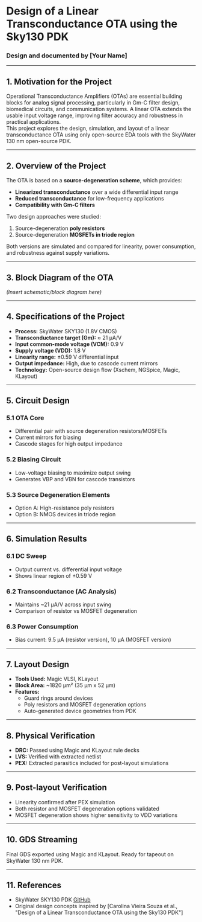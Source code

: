 # Design of a Linear Transconductance OTA using the Sky130 PDK

### Design and documented by [Your Name]

---

## 1. Motivation for the Project

Operational Transconductance Amplifiers (OTAs) are essential building blocks for analog signal processing, particularly in Gm-C filter design, biomedical circuits, and communication systems. A linear OTA extends the usable input voltage range, improving filter accuracy and robustness in practical applications.  
This project explores the design, simulation, and layout of a linear transconductance OTA using only open-source EDA tools with the SkyWater 130 nm open-source PDK.

---

## 2. Overview of the Project

The OTA is based on a **source-degeneration scheme**, which provides:
- **Linearized transconductance** over a wide differential input range  
- **Reduced transconductance** for low-frequency applications  
- **Compatibility with Gm-C filters**  

Two design approaches were studied:
1. Source-degeneration **poly resistors**  
2. Source-degeneration **MOSFETs in triode region**

Both versions are simulated and compared for linearity, power consumption, and robustness against supply variations.

---

## 3. Block Diagram of the OTA

*(Insert schematic/block diagram here)*

---

## 4. Specifications of the Project

- **Process:** SkyWater SKY130 (1.8V CMOS)  
- **Transconductance target (Gm):** ≈ 21 µA/V  
- **Input common-mode voltage (VCM):** 0.9 V  
- **Supply voltage (VDD):** 1.8 V  
- **Linearity range:** ±0.59 V differential input  
- **Output impedance:** High, due to cascode current mirrors  
- **Technology:** Open-source design flow (Xschem, NGSpice, Magic, KLayout)

---

## 5. Circuit Design

### 5.1 OTA Core
- Differential pair with source degeneration resistors/MOSFETs  
- Current mirrors for biasing  
- Cascode stages for high output impedance  

### 5.2 Biasing Circuit
- Low-voltage biasing to maximize output swing  
- Generates VBP and VBN for cascode transistors  

### 5.3 Source Degeneration Elements
- Option A: High-resistance poly resistors  
- Option B: NMOS devices in triode region  

---

## 6. Simulation Results

### 6.1 DC Sweep
- Output current vs. differential input voltage  
- Shows linear region of ±0.59 V  

### 6.2 Transconductance (AC Analysis)
- Maintains ~21 µA/V across input swing  
- Comparison of resistor vs MOSFET degeneration  

### 6.3 Power Consumption
- Bias current: 9.5 µA (resistor version), 10 µA (MOSFET version)  

---

## 7. Layout Design

- **Tools Used:** Magic VLSI, KLayout  
- **Block Area:** ~1820 µm² (35 µm x 52 µm)  
- **Features:**  
  - Guard rings around devices  
  - Poly resistors and MOSFET degeneration options  
  - Auto-generated device geometries from PDK  

---

## 8. Physical Verification

- **DRC:** Passed using Magic and KLayout rule decks  
- **LVS:** Verified with extracted netlist  
- **PEX:** Extracted parasitics included for post-layout simulations  

---

## 9. Post-layout Verification

- Linearity confirmed after PEX simulation  
- Both resistor and MOSFET degeneration options validated  
- MOSFET degeneration shows higher sensitivity to VDD variations  

---

## 10. GDS Streaming

Final GDS exported using Magic and KLayout. Ready for tapeout on SkyWater 130 nm PDK.

---

## 11. References

- SkyWater SKY130 PDK [GitHub](https://github.com/google/skywater-pdk)  
- Original design concepts inspired by [Carolina Vieira Souza et al., "Design of a Linear Transconductance OTA using the Sky130 PDK"]  

